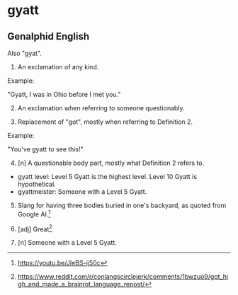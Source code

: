 # gyatt
## Genalphid English

Also "gyat".

1. An exclamation of any kind.

Example:

"Gyatt, I was in Ohio before I met you."

2. An exclamation when referring to someone questionably.

3. Replacement of "got", mostly when referring to Definition 2.

Example:

"You've gyatt to see this!"

4. [n] A questionable body part, mostly what Definition 2 refers to.

* gyatt level: Level 5 Gyatt is the highest level. Level 10 Gyatt is hypothetical.
* gyattmeister: Someone with a Level 5 Gyatt.

5. Slang for having three bodies buried in one's backyard, as quoted from Google AI.[^1]

6. [adj] Great[^2]

7. [n] Someone with a Level 5 Gyatt.

[^1]: <https://youtu.be/JIeBS-ij50c>
[^2]: <https://www.reddit.com/r/conlangscirclejerk/comments/1bwzuo9/got_high_and_made_a_brainrot_language_repost/>